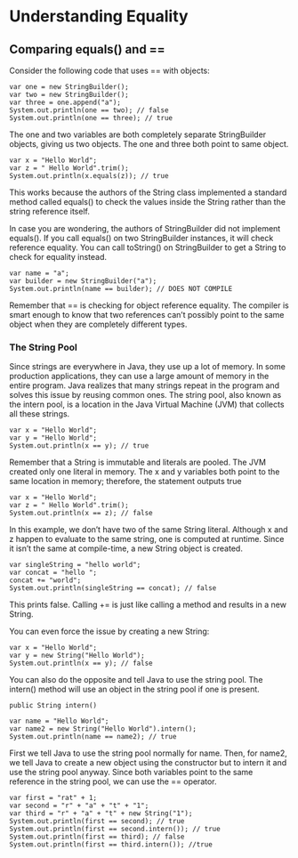 # Understanding Equality

## Comparing equals() and ==

Consider the following code that uses == with objects:

    var one = new StringBuilder();
    var two = new StringBuilder();
    var three = one.append("a"); 
    System.out.println(one == two); // false 
    System.out.println(one == three); // true

The one and two variables are both completely separate StringBuilder objects, giving us two objects.
The one and three both point to same object.

    var x = "Hello World";
    var z = " Hello World".trim(); 
    System.out.println(x.equals(z)); // true

This works because the authors of the String class implemented a standard method called equals() to check the values
inside the String rather than the string reference itself.

In case you are wondering, the authors of StringBuilder did not implement equals(). If you call equals() on two
StringBuilder instances, it will check reference equality. You can call toString() on StringBuilder to get a String to
check for equality instead.

    var name = "a";
    var builder = new StringBuilder("a");
    System.out.println(name == builder); // DOES NOT COMPILE

Remember that == is checking for object reference equality. The compiler is smart enough to know that two references
can’t possibly point to the same object when they are completely different types.

### The String Pool

Since strings are everywhere in Java, they use up a lot of memory. In some production applications, they can use a
large amount of memory in the entire program. Java realizes that many strings repeat in the program and solves this
issue by reusing common ones. The string pool, also known as the intern pool, is a location in the Java Virtual
Machine (JVM) that collects all these strings.

    var x = "Hello World";
    var y = "Hello World"; 
    System.out.println(x == y); // true

Remember that a String is immutable and literals are pooled. The JVM created only one literal in memory. The x and y
variables both point to the same location in memory; therefore, the statement outputs true

    var x = "Hello World";
    var z = " Hello World".trim(); 
    System.out.println(x == z); // false

In this example, we don’t have two of the same String literal. Although x and z happen to evaluate to the same string,
one is computed at runtime. Since it isn’t the same at compile-time, a new String object is created.

    var singleString = "hello world";
    var concat = "hello ";
    concat += "world";
    System.out.println(singleString == concat); // false

This prints false. Calling += is just like calling a method and results in a new String.

You can even force the issue by creating a new String:

    var x = "Hello World";
    var y = new String("Hello World"); 
    System.out.println(x == y); // false

You can also do the opposite and tell Java to use the string pool. The intern() method will use an object in the string
pool if one is present.

    public String intern()

    var name = "Hello World";
    var name2 = new String("Hello World").intern(); 
    System.out.println(name == name2); // true

First we tell Java to use the string pool normally for name. Then, for name2, we tell Java to create a new object using
the constructor but to intern it and use the string pool anyway. Since both variables point to the same reference in the
string pool, we can use the == operator.

    var first = "rat" + 1;
    var second = "r" + "a" + "t" + "1";
    var third = "r" + "a" + "t" + new String("1");
    System.out.println(first == second); // true
    System.out.println(first == second.intern()); // true
    System.out.println(first == third); // false
    System.out.println(first == third.intern()); //true